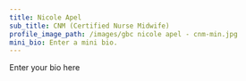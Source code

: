 ```yaml
---
title: Nicole Apel
sub_title: CNM (Certified Nurse Midwife)
profile_image_path: /images/gbc nicole apel - cnm-min.jpg
mini_bio: Enter a mini bio.
---
```



Enter your bio here